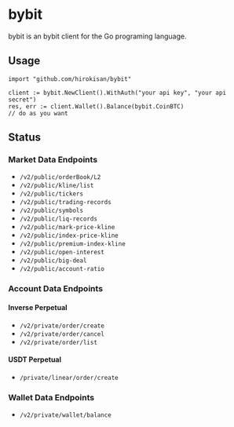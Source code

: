 # bybit

bybit is an bybit client for the Go programing language.

## Usage

```
import "github.com/hirokisan/bybit"

client := bybit.NewClient().WithAuth("your api key", "your api secret")
res, err := client.Wallet().Balance(bybit.CoinBTC)
// do as you want
```

## Status

### Market Data Endpoints

- `/v2/public/orderBook/L2`
- `/v2/public/kline/list`
- `/v2/public/tickers`
- `/v2/public/trading-records`
- `/v2/public/symbols`
- `/v2/public/liq-records`
- `/v2/public/mark-price-kline`
- `/v2/public/index-price-kline`
- `/v2/public/premium-index-kline`
- `/v2/public/open-interest`
- `/v2/public/big-deal`
- `/v2/public/account-ratio`

### Account Data Endpoints

#### Inverse Perpetual

- `/v2/private/order/create`
- `/v2/private/order/cancel`
- `/v2/private/order/list`

#### USDT Perpetual

- `/private/linear/order/create`

### Wallet Data Endpoints

- `/v2/private/wallet/balance`
